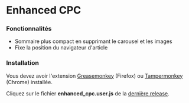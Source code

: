 # Enhanced CPC

### Fonctionnalités

- Sommaire plus compact en supprimant le carousel et les images
- Fixe la position du navigateur d'article

### Installation

Vous devez avoir l'extension [Greasemonkey](https://addons.mozilla.org/fr/firefox/addon/greasemonkey/) (Firefox) ou [Tampermonkey](https://chrome.google.com/webstore/detail/tampermonkey/dhdgffkkebhmkfjojejmpbldmpobfkfo) (Chrome) installée.

Cliquez sur le fichier **enhanced_cpc.user.js** de la [dernière release](https://github.com/bastien09/Enhanced_CPC/releases/latest).